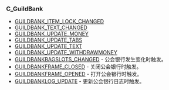 ### C\_GuildBank

* [GUILDBANK\_ITEM\_LOCK\_CHANGED](https://wow.gamepedia.com/GUILDBANK_ITEM_LOCK_CHANGED)
* [GUILDBANK\_TEXT\_CHANGED](https://wow.gamepedia.com/GUILDBANK_TEXT_CHANGED)
* [GUILDBANK\_UPDATE\_MONEY](https://wow.gamepedia.com/GUILDBANK_UPDATE_MONEY)
* [GUILDBANK\_UPDATE\_TABS](https://wow.gamepedia.com/GUILDBANK_UPDATE_TABS)
* [GUILDBANK\_UPDATE\_TEXT](https://wow.gamepedia.com/GUILDBANK_UPDATE_TEXT)
* [GUILDBANK\_UPDATE\_WITHDRAWMONEY](https://wow.gamepedia.com/GUILDBANK_UPDATE_WITHDRAWMONEY)
* [GUILDBANKBAGSLOTS\_CHANGED](https://wow.gamepedia.com/GUILDBANKBAGSLOTS_CHANGED) - 公会银行发生变化时触发。
* [GUILDBANKFRAME\_CLOSED](https://wow.gamepedia.com/GUILDBANKFRAME_CLOSED) - 关闭公会银行时触发。
* [GUILDBANKFRAME\_OPENED](https://wow.gamepedia.com/GUILDBANKFRAME_OPENED) - 打开公会银行时触发。
* [GUILDBANKLOG\_UPDATE](https://wow.gamepedia.com/GUILDBANKLOG_UPDATE) - 更新公会银行日志时触发。




